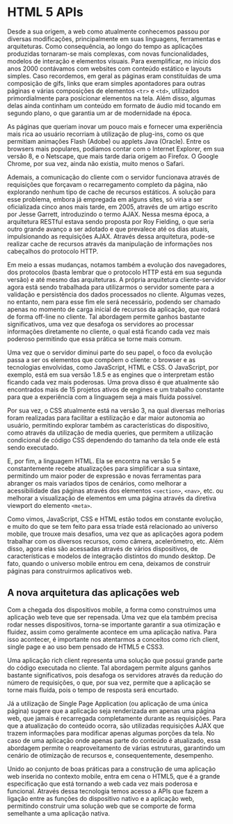 # HTML 5 APIs

Desde a sua origem, a web como atualmente conhecemos passou por diversas modificações, principalmente em suas linguagens, ferramentas e 
arquiteturas. Como consequência, ao longo do tempo as aplicações produzidas tornaram-se mais complexas, com novas funcionalidades, 
modelos de interação e elementos visuais. Para exemplificar, no início dos anos 2000 contávamos com websites com conteúdo estático e 
layouts simples. Caso recordemos, em geral as páginas eram constituídas de uma composição de gifs, links que eram simples apontadores 
para outras páginas e várias composições de elementos `<tr>` e `<td>`, utilizados primordialmente para posicionar elementos na tela. 
Além disso, algumas delas ainda continham um conteúdo em formato de áudio mid tocando em segundo plano, o que garantia um ar de 
modernidade na época.

As páginas que queriam inovar um pouco mais e fornecer uma experiência mais rica ao usuário recorriam à utilização de plug-ins, como os 
que permitiam animações Flash (Adobe) ou applets Java (Oracle). Entre os browsers mais populares, podíamos contar com o Internet 
Explorer, em sua versão 8, e o Netscape, que mais tarde daria origem ao Firefox. O Google Chrome, por sua vez, ainda não existia, muito 
menos o Safari.

Ademais, a comunicação do cliente com o servidor funcionava através de requisições que forçavam o recarregamento completo da página, 
não explorando nenhum tipo de cache de recursos estáticos. A solução para esse problema, embora já empregada em alguns sites, só viria 
a ser oficializada cinco anos mais tarde, em 2005, através de um artigo escrito por Jesse Garrett, introduzindo o termo AJAX. Nessa 
mesma época, a arquitetura RESTful estava sendo proposta por Roy Fielding, o que seria outro grande avanço a ser adotado e que 
prevalece até os dias atuais, impulsionando as requisições AJAX. Através dessa arquitetura, pode-se realizar cache de recursos através 
da manipulação de informações nos cabeçalhos do protocolo HTTP.

Em meio a essas mudanças, notamos também a evolução dos navegadores, dos protocolos (basta lembrar que o protocolo HTTP está em sua 
segunda versão) e até mesmo das arquiteturas. A própria arquitetura cliente-servidor agora está sendo trabalhada para utilizarmos o 
servidor somente para a validação e persistência dos dados processados no cliente. Algumas vezes, no entanto, nem para esse fim ele 
será necessário, podendo ser chamado apenas no momento de carga inicial de recursos da aplicação, que rodará de forma off-line no 
cliente. Tal abordagem permite ganhos bastante significativos, uma vez que desafoga os servidores ao processar informações diretamente 
no cliente, o qual está ficando cada vez mais poderoso permitindo que essa prática se torne mais comum.

Uma vez que o servidor diminui parte do seu papel, o foco da evolução passa a ser os elementos que compõem o cliente: o browser e as 
tecnologias envolvidas, como JavaScript, HTML e CSS. O JavaScript, por exemplo, está em sua versão 1.8.5 e as engines que o interpretam 
estão ficando cada vez mais poderosas. Uma prova disso é que atualmente são encontrados mais de 15 projetos ativos de engines e um 
trabalho constante para que a experiência com a linguagem seja a mais fluída possível.

Por sua vez, o CSS atualmente está na versão 3, na qual diversas melhorias foram realizadas para facilitar a estilização e dar maior 
autonomia ao usuário, permitindo explorar também as características do dispositivo, como através da utilização de media queries, que 
permitem a utilização condicional de código CSS dependendo do tamanho da tela onde ele está sendo executado.

E, por fim, a linguagem HTML. Ela se encontra na versão 5 e constantemente recebe atualizações para simplificar a sua sintaxe, 
permitindo um maior poder de expressão e novas ferramentas para abranger os mais variados tipos de cenários, como melhorar a 
acessibilidade das páginas através dos elementos `<section>`, `<nav>`, etc. ou melhorar a visualização de elementos em uma página 
através da diretiva viewport do elemento `<meta>`.

Como vimos, JavaScript, CSS e HTML estão todos em constante evolução, e muito do que se tem feito para essa tríade está relacionado ao 
universo mobile, que trouxe mais desafios, uma vez que as aplicações agora podem trabalhar com os diversos recursos, como câmera, 
acelerômetro, etc. Além disso, agora elas são acessadas através de vários dispositivos, de características e modelos de integração 
distintos do mundo desktop. De fato, quando o universo mobile entrou em cena, deixamos de construir páginas para construirmos 
aplicativos web.

## A nova arquitetura das aplicações web

Com a chegada dos dispositivos mobile, a forma como construímos uma aplicação web teve que ser repensada. Uma vez que ela também 
precisa rodar nesses dispositivos, torna-se importante garantir a sua otimização e fluidez, assim como geralmente acontece em uma 
aplicação nativa. Para isso acontecer, é importante nos atentarmos a conceitos como rich client, single page e ao uso bem pensado de 
HTML5 e CSS3.

Uma aplicação rich client representa uma solução que possui grande parte do código executada no cliente. Tal abordagem permite alguns 
ganhos bastante significativos, pois desafoga os servidores através da redução do número de requisições, o que, por sua vez, permite 
que a aplicação se torne mais fluída, pois o tempo de resposta será encurtado.

Já a utilização de Single Page Application (ou aplicação de uma única página) sugere que a aplicação seja renderizada em apenas uma 
página web, que jamais é recarregada completamente durante as requisições. Para que a atualização do conteúdo ocorra, são utilizadas 
requisições AJAX que trazem informações para modificar apenas algumas porções da tela. No caso de uma aplicação onde apenas parte do 
conteúdo é atualizado, essa abordagem permite o reaproveitamento de várias estruturas, garantindo um cenário de otimização de recursos 
e, consequentemente, desempenho.

Unido ao conjunto de boas práticas para a construção de uma aplicação web inserida no contexto mobile, entra em cena o HTML5, que é a 
grande especificação que está tornando a web cada vez mais poderosa e funcional. Através dessa tecnologia temos acesso a APIs que fazem 
a ligação entre as funções do dispositivo nativo e a aplicação web, permitindo construir uma solução web que se comporte de forma 
semelhante a uma aplicação nativa.
